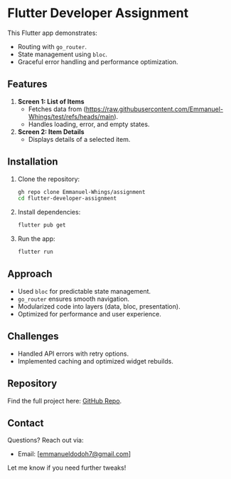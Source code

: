 # Flutter Developer Assignment  

This Flutter app demonstrates:  

- Routing with `go_router`.  
- State management using `bloc`.  
- Graceful error handling and performance optimization.  

## Features  

1. **Screen 1: List of Items**  
   - Fetches data from (https://raw.githubusercontent.com/Emmanuel-Whings/test/refs/heads/main).  
   - Handles loading, error, and empty states.  
2. **Screen 2: Item Details**  
   - Displays details of a selected item.  

## Installation  

1. Clone the repository:  
   ```bash  
   gh repo clone Emmanuel-Whings/assignment
   cd flutter-developer-assignment  
   ```  
2. Install dependencies:  
   ```bash  
   flutter pub get  
   ```  
3. Run the app:  
   ```bash  
   flutter run  
   ```  

## Approach  

- Used `bloc` for predictable state management.  
- `go_router` ensures smooth navigation.  
- Modularized code into layers (data, bloc, presentation).  
- Optimized for performance and user experience.  

## Challenges  

- Handled API errors with retry options.  
- Implemented caching and optimized widget rebuilds.  

## Repository  

Find the full project here: [GitHub Repo](https://github.com/your-username/flutter-developer-assignment).  

## Contact  

Questions? Reach out via:  
- Email: [emmanueldodoh7@gmail.com]  

Let me know if you need further tweaks!
